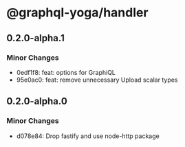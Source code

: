 # @graphql-yoga/handler

## 0.2.0-alpha.1

### Minor Changes

- 0edf1f8: feat: options for GraphiQL
- 95e0ac0: feat: remove unnecessary Upload scalar types

## 0.2.0-alpha.0

### Minor Changes

- d078e84: Drop fastify and use node-http package
